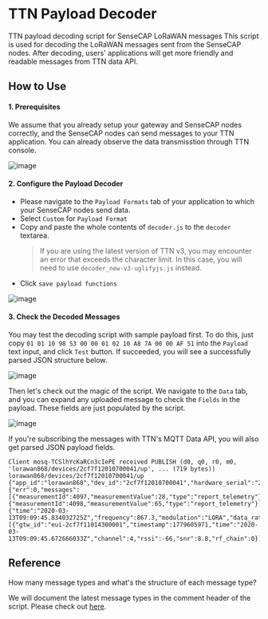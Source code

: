 # TTN Payload Decoder

TTN payload decoding script for SenseCAP LoRaWAN messages
This script is used for decoding the LoRaWAN messages sent from the SenseCAP nodes. After decoding, users' applications will get more friendly and readable messages from TTN data API.

## How to Use

#### 1. Prerequisites

We assume that you already setup your gateway and SenseCAP nodes correctly, and the SenseCAP nodes can send messages to your TTN application. You can already observe the data transmisstion through TTN console.

![image](https://user-images.githubusercontent.com/5130185/76604764-48b49180-654a-11ea-992b-761bf8179590.png)

#### 2. Configure the Payload Decoder

- Please navigate to the `Payload Formats` tab of your application to which your SenseCAP nodes send data.
- Select `Custom` for `Payload Format`
- Copy and paste the whole contents of `decoder.js` to the `decoder` textarea.
  > If you are using the latest version of TTN v3, you may encounter an error that exceeds the character limit. In this case, you will need to use `decoder_new-v3-uglifyjs.js` instead.
- Click `save payload functions`

![image](https://user-images.githubusercontent.com/5130185/76605545-954c9c80-654b-11ea-984e-272c58492e85.png)


#### 3. Check the Decoded Messages

You may test the decoding script with sample payload first. To do this,  just copy `01 01 10 98 53 00 00 01 02 10 A8 7A 00 00 AF 51` into the `Payload` text input, and click `Test` button. If succeeded, you will see a successfully parsed JSON structure below.

![image](https://user-images.githubusercontent.com/5130185/76605914-43584680-654c-11ea-9074-6e78d93059a7.png)

Then let's check out the magic of the script. We navigate to the `Data` tab, and you can expand any uploaded message to check the `Fields` in the payload. These fields are just populated by the script.

![image](https://user-images.githubusercontent.com/5130185/76606268-ec9f3c80-654c-11ea-90e0-332f186475f3.png)

If you're subscribing the messages with TTN's MQTT Data API, you will also get parsed JSON payload fields.

```
Client mosq-TCSlhYcKaRCn3cIePE received PUBLISH (d0, q0, r0, m0, 'lorawan868/devices/2cf7f12010700041/up', ... (719 bytes))
lorawan868/devices/2cf7f12010700041/up {"app_id":"lorawan868","dev_id":"2cf7f12010700041","hardware_serial":"2CF7F12010700041","port":2,"counter":1119,"confirmed":true,"payload_raw":"AQEQYG0AAAECEOj9AACWSA==","payload_fields":{"err":0,"messages":[{"measurementId":4097,"measurementValue":28,"type":"report_telemetry"},{"measurementId":4098,"measurementValue":65,"type":"report_telemetry"}],"payload":"010110606D0000010210E8FD00009648","valid":true},"metadata":{"time":"2020-03-13T09:09:45.834032725Z","frequency":867.3,"modulation":"LORA","data_rate":"SF7BW125","airtime":66816000,"coding_rate":"4/5","gateways":[{"gtw_id":"eui-2cf7f11014300001","timestamp":1779605971,"time":"2020-03-13T09:09:45.672666033Z","channel":4,"rssi":-66,"snr":8.8,"rf_chain":0}]}}
```

## Reference

How many message types and what's the structure of each message type?

We will document the latest message types in the comment header of the script. Please check out [here](https://github.com/Seeed-Solution/TTN-Payload-Decoder/blob/master/decoder.js#L1).
